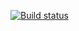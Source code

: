 [![Build status](https://ci.appveyor.com/api/projects/status/9kmrfoiq91vdm3x2?svg=true)](https://ci.appveyor.com/project/MariaSoboleva05/aqa-hw1-2-3)